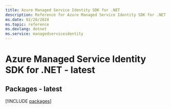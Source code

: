 ```yaml
---
title: Azure Managed Service Identity SDK for .NET
description: Reference for Azure Managed Service Identity SDK for .NET
ms.date: 02/28/2024
ms.topic: reference
ms.devlang: dotnet
ms.service: managedserviceidentity
---
```

# Azure Managed Service Identity SDK for .NET - latest
## Packages - latest
[!INCLUDE [packages](managed-service-identity-index.md)]
